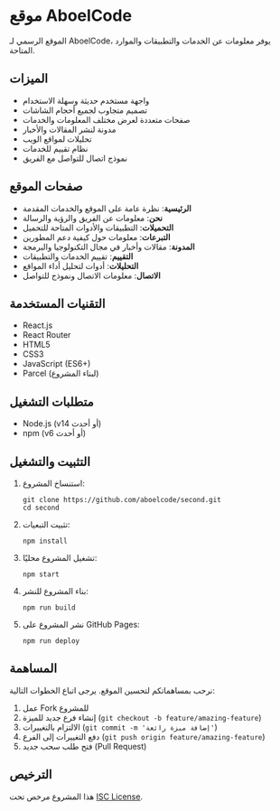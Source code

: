 # موقع AboelCode

الموقع الرسمي لـ AboelCode، يوفر معلومات عن الخدمات والتطبيقات والموارد المتاحة.

## الميزات

- واجهة مستخدم حديثة وسهلة الاستخدام
- تصميم متجاوب لجميع أحجام الشاشات
- صفحات متعددة لعرض مختلف المعلومات والخدمات
- مدونة لنشر المقالات والأخبار
- تحليلات لمواقع الويب
- نظام تقييم للخدمات
- نموذج اتصال للتواصل مع الفريق

## صفحات الموقع

- **الرئيسية**: نظرة عامة على الموقع والخدمات المقدمة
- **نحن**: معلومات عن الفريق والرؤية والرسالة
- **التحميلات**: التطبيقات والأدوات المتاحة للتحميل
- **التبرعات**: معلومات حول كيفية دعم المطورين
- **المدونة**: مقالات وأخبار في مجال التكنولوجيا والبرمجة
- **التقييم**: تقييم الخدمات والتطبيقات
- **التحليلات**: أدوات لتحليل أداء المواقع
- **الاتصال**: معلومات الاتصال ونموذج للتواصل

## التقنيات المستخدمة

- React.js
- React Router
- HTML5
- CSS3
- JavaScript (ES6+)
- Parcel (لبناء المشروع)

## متطلبات التشغيل

- Node.js (v14 أو أحدث)
- npm (v6 أو أحدث)

## التثبيت والتشغيل

1. استنساخ المشروع:
   ```
   git clone https://github.com/aboelcode/second.git
   cd second
   ```

2. تثبيت التبعيات:
   ```
   npm install
   ```

3. تشغيل المشروع محليًا:
   ```
   npm start
   ```

4. بناء المشروع للنشر:
   ```
   npm run build
   ```

5. نشر المشروع على GitHub Pages:
   ```
   npm run deploy
   ```

## المساهمة

نرحب بمساهماتكم لتحسين الموقع. يرجى اتباع الخطوات التالية:

1. عمل Fork للمشروع
2. إنشاء فرع جديد للميزة (`git checkout -b feature/amazing-feature`)
3. الالتزام بالتغييرات (`git commit -m 'إضافة ميزة رائعة'`)
4. دفع التغييرات إلى الفرع (`git push origin feature/amazing-feature`)
5. فتح طلب سحب جديد (Pull Request)

## الترخيص

هذا المشروع مرخص تحت [ISC License](LICENSE).